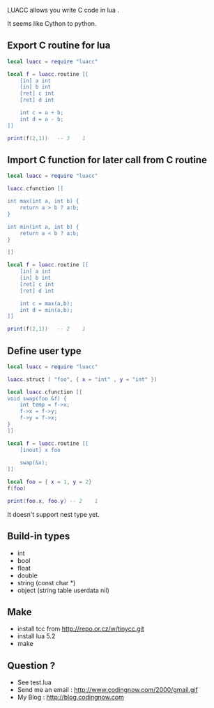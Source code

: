 LUACC allows you write C code in lua .

It seems like Cython to python.

## Export C routine for lua

```Lua
local luacc = require "luacc"

local f = luacc.routine [[
	[in] a int
	[in] b int
	[ret] c int
	[ret] d int

	int c = a + b;
	int d = a - b;
]]

print(f(2,1))	-- 3	1
```

## Import C function for later call from C routine

```Lua
local luacc = require "luacc"

luacc.cfunction [[

int max(int a, int b) {
	return a > b ? a:b;
}

int min(int a, int b) {
	return a < b ? a:b;
}

]]

local f = luacc.routine [[
	[in] a int
	[in] b int
	[ret] c int
	[ret] d int

	int c = max(a,b);
	int d = min(a,b);
]]

print(f(2,1))	-- 2	1
```

## Define user type

```Lua
local luacc = require "luacc"

luacc.struct ( "foo", { x = "int" , y = "int" })

local luacc.cfunction [[
void swap(foo &f) {
	int temp = f->x;
	f->x = f->y;
	f->y = f->x;
}
]]

local f = luacc.routine [[
	[inout] x foo
	
	swap(&x);
]]

local foo = { x = 1, y = 2}
f(foo)

print(foo.x, foo.y)	-- 2	1
```

It doesn't support nest type yet.

## Build-in types

* int 
* bool
* float
* double
* string	(const char *)
* object	(string table userdata nil)

## Make

* install tcc from http://repo.or.cz/w/tinycc.git
* install lua 5.2
* make

## Question ?

* See test.lua
* Send me an email : http://www.codingnow.com/2000/gmail.gif
* My Blog : http://blog.codingnow.com
